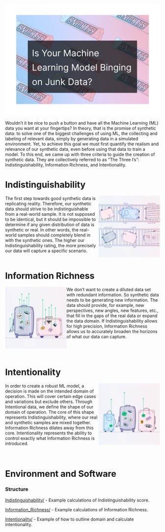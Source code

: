 ![](3I_cover.png)

Wouldn’t it be nice to push a button and have all the Machine Learning (ML) data you want at your fingertips? In theory, that is the promise of synthetic data: to solve one of the biggest challenges of using ML, the collecting and labeling of relevant data, simply by generating data in a simulated environment. Yet, to achieve this goal we must first quantify the realism and relevance of our synthetic data, even before using that data to train a model. To this end, we came up with three criteria to guide the creation of synthetic data. They are collectively referred to as “The Three I’s”: Indistinguishability, Information Richness, and Intentionality. 

# Indistinguishability
[<img align="right" src="Indistinguishability.png" width="200"/>](Indistinguishability.png)
The first step towards good synthetic data is replicating reality. Therefore, our synthetic data should strive to be indistinguishable from a real-world sample. It is not supposed to be identical, but it should be impossible to determine if any given distribution of data is synthetic or real. In other words, the real-world samples should completely blend in with the synthetic ones. The higher our Indistinguishability rating, the more precisely our data will capture a specific scenario.
<br/>
<br/>
# Information Richness
[<img align="left" src="Information_Richness.png" width="200"/>](Information_Richness.png)
We don’t want to create a diluted data set with redundant information. So synthetic data needs to be generating new information. The data should provide, for example, new perspectives, new angles, new features, etc., that fill in the gaps of the real data or expand the data domain. If Indistinguishability allows for high precision, Information Richness allows us to accurately broaden the horizons of what our data can capture. 
<br/>
<br/>
<br/>
<br/>
# Intentionality
[<img align="right" src="Intentionality.png" width="200"/>](Intentionality.png)
In order to create a robust ML model, a decision is made on the intended domain of operation. This will cover certain edge cases and variations but exclude others. Through Intentional data, we define the shape of our domain of operation. The core of this shape represents Indistinguishability, where our real and synthetic samples are mixed together. Information Richness dilates away from this core. Intentionality represents the ability to control exactly what Information Richness is introduced.
<br/>
<br/>
<br/>

# Environment and Software
### Structure

[Indistinguishability/](Indistinguishability/) - Example calculations of Indistinguishability score.

[Information_Richness/](Information_Richness/) -  Example calculations of Information Richness.

[Intentionality/](Intentionality/) - Example of how to outline domain and calculate intentionality. 
